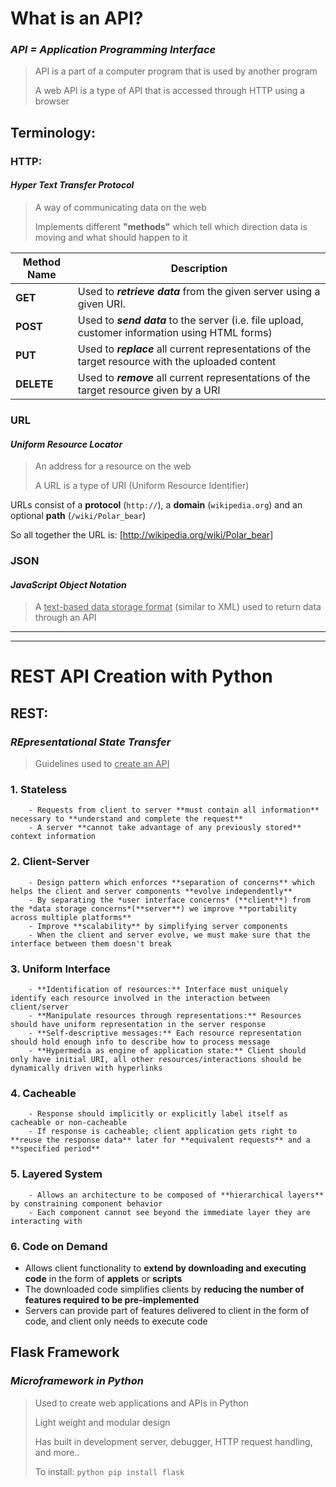 # What is an API?

### *API = Application Programming Interface*

> API is a part of a computer program that is used by another program
>
> A web API is a type of API that is accessed through HTTP using a browser

## Terminology:

### HTTP:

#### *Hyper Text Transfer Protocol*

> A way of communicating data on the web
>
> Implements different **"methods"** which tell which direction data is moving and what should happen to it

| Method Name | Description                                                  |
| ----------- | ------------------------------------------------------------ |
| **GET**     | Used to ***retrieve data*** from the given server using a given URI. |
| **POST**    | Used to ***send data*** to the server (i.e. file upload, customer information using HTML forms) |
| **PUT**     | Used to ***replace*** all current representations of the target resource with the uploaded content |
| **DELETE**  | Used to ***remove*** all current representations of the target resource given by a URI |

### URL

#### *Uniform Resource Locator*

> An address for a resource on the web
>
> A URL is a type of URI (Uniform Resource Identifier)



URLs consist of a **protocol** (`http://`), a **domain** (`wikipedia.org`) and an optional **path** (`/wiki/Polar_bear`)

So all together the URL is: [http://wikipedia.org/wiki/Polar_bear]

### JSON

#### *JavaScript Object Notation*



> A <u>text-based data storage format</u> (similar to XML) used to return data through an API

---

---

# REST API Creation with Python

## REST:

### *REpresentational State Transfer*



> Guidelines used to <u>create an API</u>

### 1. Stateless

		- Requests from client to server **must contain all information** necessary to **understand and complete the request**
		- A server **cannot take advantage of any previously stored** context information 

### 2. Client-Server

		- Design pattern which enforces **separation of concerns** which helps the client and server components **evolve independently** 
		- By separating the *user interface concerns* (**client**) from the *data storage concerns*(**server**) we improve **portability across multiple platforms**
		- Improve **scalability** by simplifying server components
		- When the client and server evolve, we must make sure that the interface between them doesn't break

### 3. Uniform Interface

		- **Identification of resources:** Interface must uniquely identify each resource involved in the interaction between client/server
		- **Manipulate resources through representations:** Resources should have uniform representation in the server response
		- **Self-descriptive messages:** Each resource representation should hold enough info to describe how to process message
		- **Hypermedia as engine of application state:** Client should only have initial URI, all other resources/interactions should be dynamically driven with hyperlinks

### 4. Cacheable 

		- Response should implicitly or explicitly label itself as cacheable or non-cacheable 
		- If response is cacheable; client application gets right to **reuse the response data** later for **equivalent requests** and a **specified period**

### 5. Layered System

		- Allows an architecture to be composed of **hierarchical layers** by constraining component behavior
		- Each component cannot see beyond the immediate layer they are interacting with

### 6. Code on Demand

- Allows client functionality to **extend by downloading and executing code** in the form of **applets** or **scripts**
- The downloaded code simplifies clients by **reducing the number of features required to be pre-implemented**
- Servers can provide part of features delivered to client in the form of code, and client only needs to execute code 

## Flask Framework

### *Microframework in Python*

> Used to create web applications and APIs in Python
>
> Light weight and modular design 
>
> Has built in development server, debugger, HTTP request handling, and more..
>
> To install: `python pip install flask`





















